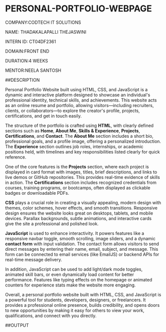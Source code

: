 # PERSONAL-PORTFOLIO-WEBPAGE

COMPANY:CODTECH IT SOLUTIONS

NAME: THADAKALAPALLI THEJASWINI

INTERN ID: CT04DF2361

DOMAIN:FRONT END

DURATION:4 WEEKS

MENTOR:NEELA SANTOSH

##DESCRIPTION

Personal Portfolio Website built using HTML, CSS, and JavaScript is a dynamic and interactive platform designed to showcase an individual's professional identity, technical skills, and achievements. This website acts as an online resume and portfolio, allowing visitors—including recruiters, clients, or collaborators—to explore the creator's profile, projects, certifications, and get in touch easily.

The structure of the portfolio is crafted using **HTML**, with clearly defined sections such as **Home**, **About Me**, **Skills & Experience**, **Projects**, **Certifications**, and **Contact**. The **About Me** section includes a short bio, professional goals, and a profile image, offering a personalized introduction. The **Experience** section outlines job roles, internships, or academic positions held, with timelines and key responsibilities listed clearly for quick reference.

One of the core features is the **Projects** section, where each project is displayed in card format with images, titles, brief descriptions, and links to live demos or GitHub repositories. This provides real-time evidence of skills in action. The **Certifications** section includes recognized credentials from courses, training programs, or bootcamps, often displayed as clickable badges or downloadable PDFs.

**CSS** plays a crucial role in creating a visually appealing, modern design with themes, color schemes, hover effects, and smooth transitions. Responsive design ensures the website looks great on desktops, tablets, and mobile devices. Parallax backgrounds, subtle animations, and interactive cards give the site a professional and polished look.

**JavaScript** is used to enhance interactivity. It powers features like a responsive navbar toggle, smooth scrolling, image sliders, and a dynamic **contact form** with input validation. The contact form allows visitors to send direct messages by entering their name, email, subject, and message. This form can be connected to email services (like EmailJS) or backend APIs for real-time message delivery.

In addition, JavaScript can be used to add light/dark mode toggles, animated skill bars, or even dynamically load content for better performance. Features like typing effects on the homepage or animated counters for experience stats make the website more engaging.

Overall, a personal portfolio website built with HTML, CSS, and JavaScript is a powerful tool for students, developers, designers, or freelancers. It provides a professional online presence, builds credibility, and opens doors to new opportunities by making it easy for others to view your work, qualifications, and connect with you directly.

##OUTPUT


